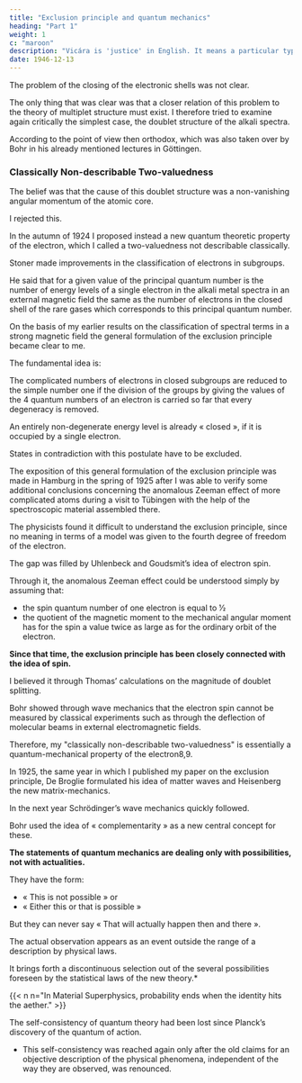 ```yaml
---
title: "Exclusion principle and quantum mechanics"
heading: "Part 1"
weight: 1
c: "maroon"
description: "Vicára is 'justice' in English. It means a particular type of mental process to ascertain the truth"
date: 1946-12-13
---
```



The problem of the closing of the electronic shells was not clear. 

The only thing that was clear was that a closer relation of this problem to the theory of multiplet structure must exist. I therefore tried to examine again critically the simplest case, the doublet structure of the alkali spectra.

According to the point of view then orthodox, which was also taken over by Bohr in his already mentioned lectures in Göttingen.


### Classically Non-describable Two-valuedness

The belief was that the cause of this doublet structure was a non-vanishing angular momentum of the atomic core.

I rejected this.

In the autumn of 1924 I proposed instead a new quantum theoretic property of the electron, which I called a two-valuedness not describable classically.

<!--  I published some arguments against this point of
view, which I definitely rejected as incorrect and proposed instead of it the
assumption of  -->

Stoner made improvements in the classification of electrons in subgroups.

He said that for a given value of the principal quantum number is the number of energy levels of a single electron in the alkali metal spectra in an external magnetic field the same as the number of electrons in the closed shell of the rare gases which corresponds to this principal quantum number.

On the basis of my earlier results on the classification of spectral terms in a
strong magnetic field the general formulation of the exclusion principle became clear to me. 

The fundamental idea is:

The complicated numbers of electrons in closed subgroups are reduced to the simple number one if the division of the groups by giving the values of the 4 quantum numbers of an electron is carried so far that every degeneracy is removed.

An entirely non-degenerate energy level is already « closed », if it is occupied by a single electron.

States in contradiction with this postulate have to be excluded.

The exposition of this general formulation of the exclusion principle was made in Hamburg in the spring of 1925 after I was able to verify some additional conclusions concerning the anomalous Zeeman effect of more complicated atoms during a visit to Tübingen with the help of the spectroscopic material assembled there.

<!-- With the exception of experts on the classification of spectral terms,  -->

The physicists found it difficult to understand the exclusion principle, since no meaning in terms of a model was given to the fourth degree of freedom of the electron. 

The gap was filled by Uhlenbeck and Goudsmit’s idea of electron spin.

Through it, the anomalous Zeeman effect could be understood simply by assuming that:
- the spin quantum number of one electron is equal to 1⁄2
- the quotient of the magnetic moment to the mechanical angular moment has for the spin a value twice as large as for the ordinary orbit of the electron.

**Since that time, the exclusion principle has been closely connected with the idea of spin.** 

<!-- Although at first I strongly doubted the correctness of this idea because of its classical-mechanical character, I was finally converted to it by -->

I believed it through Thomas’ calculations on the magnitude of doublet splitting. 

<!-- On the other hand, my earlier doubts as well as the cautious expression «  » experienced a certain verification during later developments, since  -->

Bohr showed through wave mechanics that the electron spin cannot be measured by classical experiments such as through the deflection of molecular beams in external electromagnetic fields.

Therefore, my "classically non-describable two-valuedness" is essentially a quantum-mechanical property of the electron8,9.

<!-- The subsequent developments were determined by the occurrence of the new quantum mechanics. -->

In 1925, the same year in which I published my paper on the exclusion principle, De Broglie formulated his idea of matter waves and Heisenberg the new matrix-mechanics.

In the next year Schrödinger’s wave mechanics quickly followed. 

<!-- It is at present unnecessary to stress the importance and the fundamental character of these
discoveries, all the more as these physicists have themselves explained, here
in Stockholm, the meaning of their leading ideas 10. 

Nor does time permit me
to illustrate in detail the general epistemological significance of the new
discipline of quantum mechanics, which has been done, among others, in a
number of articles by  -->

Bohr used the idea of « complementarity » as a new central concept for these.

**The statements of quantum mechanics are dealing only with possibilities, not with actualities.** 

They have the form:
- « This is not possible » or
- « Either this or that is possible »

But they can never say « That will actually happen then and there ».

The actual observation appears as an event outside the range of a description by physical laws.

It brings forth a discontinuous selection out of the several possibilities foreseen by the statistical laws of the new theory.*

{{< n n="In Material Superphysics, probability ends when the identity hits the aether." >}}

The self-consistency of quantum theory had been lost since Planck’s discovery of the quantum of action.

- This self-consistency was reached again only after the old claims for an objective description of the physical phenomena, independent of the way they are observed, was renounced.

<!-- made it possible to reach again  -->


<!-- Without discussing further the change of the attitude of modern physics to such concepts as « causality » and « physical reality » in comparison with the older classical physics I shall discuss more particularly in the following the position of the exclusion principle on the new quantum mechanics. -->

